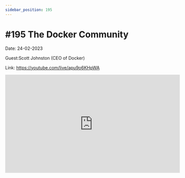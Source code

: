 ```yaml
---
sidebar_position: 195
---
```


# #195 The Docker Community

Date: 24-02-2023

Guest:Scott Johnston (CEO of Docker)

Link: https://youtube.com/live/apu9o6KHpWA

<iframe width="560" height="315" src="https://www.youtube.com/embed/apu9o6KHpWA" title="YouTube video player" frameborder="0" allow="accelerometer; autoplay; clipboard-write; encrypted-media; gyroscope; picture-in-picture; web-share" allowfullscreen></iframe>